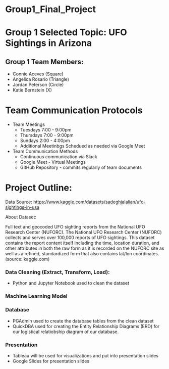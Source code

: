 # Group1_Final_Project

# Group 1 Selected Topic: UFO Sightings in Arizona 

## Group 1 Team Members: 
- Connie Aceves (Square)
- Angelica Rosario (Triangle)
- Jordan Peterson (Circle)
- Katie Bernstein (X)

# Team Communication Protocols
- Team Meetings
    - Tuesdays 7:00 - 9:00pm
    - Thursdays 7:00 - 9:00pm
    - Sundays 2:00 - 4:00pm
    - Additional Meetinbgs Schedued as needed via Google Meet
- Team Communication Methods
    - Continuous communication via Slack
    - Google Meet - Virtual Meetings
    - GitHub Repository - commits regularly of team documents


# Project Outline: 

Data Source: https://www.kaggle.com/datasets/sadeghjalalian/ufo-sightings-in-usa

About Dataset:

Full text and geocoded UFO sighting reports from the National UFO Research Center (NUFORC). The National UFO Research Center (NUFORC) collects and serves over 100,000 reports of UFO sightings. This dataset contains the report content itself including the time, location duration, and other attributes in both the raw form as it is recorded on the NUFORC site as well as a refined, standardized form that also contains lat/lon coordinates. (source: kaggle.com)

### Data Cleaning (Extract, Transform, Load):
- Python and Jupyter Notebook used to clean the dataset 

### Machine Learning Model 

### Database
- PGAdmin used to create the database tables from the clean dataset
- QuickDBA used for creating the Entity Relationship Diagrams (ERD) for our logistical relatiobship diagram of our database.

### Presentation
- Tableau will be used for visualizations and put into presentation slides
- Google Slides for presentation slides